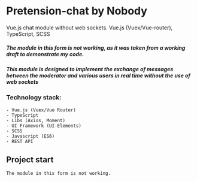 # Pretension-chat by Nobody
Vue.js chat module without web sockets. Vue.js (Vuex/Vue-router), TypeScript, SCSS

##### The module in this form is not working, as it was taken from a working draft to demonstrate my code.

##### This module is designed to implement the exchange of messages between the moderator and various users in real time without the use of web sockets
### Technology stack:
```
- Vue.js (Vuex/Vue Router)
- TypeScript
- Libs (Axios, Moment)
- UI Framework (UI-Elements)
- SCSS
- Javascript (ES6)
- REST API
```

## Project start
```
The module in this form is not working.
```
